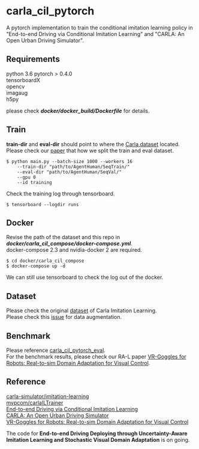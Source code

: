 # carla_cil_pytorch


A pytorch implementation to train the conditional imitation learning policy in "End-to-end Driving via Conditional Imitation Learning" and "CARLA: An Open Urban Driving Simulator".

## Requirements
python 3.6
pytorch > 0.4.0    
tensorboardX    
opencv    
imagaug    
h5py    

please  check ***docker/docker_build/Dockerfile*** for details.

## Train
**train-dir** and **eval-dir** should point to where the [Carla dataset](https://github.com/carla-simulator/imitation-learning/blob/master/README.md) located.
Please check our [paper](https://ram-lab.com/file/tailei/vr_goggles/index.html) that how we split the train and eval dataset.
```
$ python main.py --batch-size 1000 --workers 16
    --train-dir "path/to/AgentHuman/SeqTrain/"
    --eval-dir "path/to/AgentHuman/SeqVal/"
    --gpu 0
    --id training
```
Check the training log through tensorboard.
```
$ tensorboard --logdir runs
```

## Docker
Revise the path of the dataset and this repo in ***docker/carla_cil_compose/docker-compose.yml***.    
docker-compose 2.3 and nvidia-docker 2 are required.

```
$ cd docker/carla_cil_compose
$ docker-compose up -d
```
We can still use tensorboard to check the log out of the docker.

## Dataset
Please check the original [dataset](https://github.com/carla-simulator/imitation-learning/blob/master/README.md) of Carla Imitation Learning.    
Please check this [issue](https://github.com/carla-simulator/imitation-learning/issues/1) for data augmentation.

## Benchmark
Please reference [carla_cil_pytorch_eval](https://github.com/onlytailei/carla_cil_pytorch_eval/blob/pytorch_eval/README.md).    
For the benchmark results, please check our RA-L paper [VR-Goggles for Robots: Real-to-sim Domain Adaptation for Visual Control](https://ram-lab.com/file/tailei/vr_goggles/index.html).

## Reference
[carla-simulator/imitation-learning](https://github.com/carla-simulator/imitation-learning)    
[mvpcom/carlaILTrainer](https://github.com/mvpcom/carlaILTrainer)    
[End-to-end Driving via Conditional Imitation Learning](https://arxiv.org/abs/1710.02410)    
[CARLA: An Open Urban Driving Simulator](http://proceedings.mlr.press/v78/dosovitskiy17a/dosovitskiy17a.pdf)    
[VR-Goggles for Robots: Real-to-sim Domain Adaptation for Visual Control](https://ram-lab.com/file/tailei/vr_goggles/index.html)

The code for **End-to-end Driving Deploying through Uncertainty-Aware Imitation Learning and Stochastic Visual Domain Adaptation** is on going.
